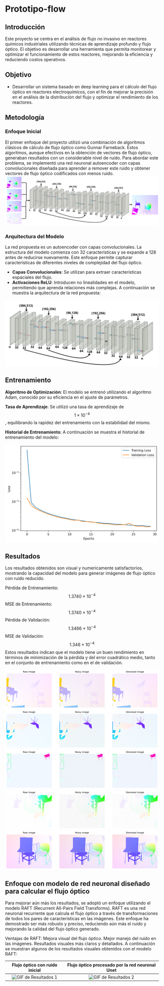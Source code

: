 # Prototipo-flow

## Introducción
Este proyecto se centra en el análisis de flujo no invasivo en reactores químicos industriales utilizando técnicas de aprendizaje profundo y flujo óptico. El objetivo es desarrollar una herramienta que permita monitorear y optimizar el funcionamiento de estos reactores, mejorando la eficiencia y reduciendo costos operativos.

## Objetivo
- Desarrollar un sistema basado en deep learning para el cálculo del flujo óptico en reactores electroquímicos, con el fin de mejorar la precisión en el análisis de la distribución del flujo y optimizar el rendimiento de los reactores.

## Metodología
### Enfoque Inicial
El primer enfoque del proyecto utilizó una combinación de algoritmos clásicos de cálculo de flujo óptico como Gunnar Farneback. Estos algoritmos, aunque efectivos en la obtención de vectores de flujo óptico, generaban resultados con un considerable nivel de ruido. Para abordar este problema, se implementó una red neuronal autoencoder con capas convolucionales diseñada para aprender a remover este ruido y obtener vectores de flujo óptico codificados con menos ruido.
![Red Propuesta](https://github.com/DanielAntonioGJ/Prototipo-flow/blob/main/Prototipo_unet.png)

### Arquitectura del Modelo
La red propuesta es un autoencoder con capas convolucionales. La estructura del modelo comienza con 32 características y se expande a 128 antes de reducirse nuevamente. Este enfoque permite capturar características de diferentes niveles de complejidad del flujo óptico.

* **Capas Convolucionales**: Se utilizan para extraer características espaciales del flujo.
* **Activaciones ReLU**: Introducen no linealidades en el modelo, permitiendo que aprenda relaciones más complejas.
A continuación se muestra la arquitectura de la red propuesta:

![Red Propuesta](https://github.com/DanielAntonioGJ/Prototipo-flow/blob/main/red_propuesta_.png)

## Entrenamiento
**Algoritmo de Optimización**: El modelo se entrenó utilizando el algoritmo Adam, conocido por su eficiencia en el ajuste de parámetros.

**Tasa de Aprendizaje**: Se utilizó una tasa de aprendizaje de $$1\times 10^{-4}$$, equilibrando la rapidez del entrenamiento con la estabilidad del mismo.

**Historial de Entrenamiento**: A continuación se muestra el historial de entrenamiento del modelo:

![Entrenamiento](https://github.com/DanielAntonioGJ/Prototipo-flow/blob/main/Entrenamiento.png)

## Resultados
Los resultados obtenidos son visual y numericamente satisfactorios, mostrando la capacidad del modelo para generar imágenes de flujo óptico con ruido reducido.

Pérdida de Entrenamiento: $$1.3740 \times 10^{-4}$$
MSE de Entrenamiento: $$1.3740 \times 10^{-4}$$
Pérdida de Validación: $$1.3466 \times 10^{-4}$$
MSE de Validación: $$1.346 \times 10^{-4}$$
Estos resultados indican que el modelo tiene un buen rendimiento en términos de minimización de la pérdida y del error cuadrático medio, tanto en el conjunto de entrenamiento como en el de validación.

![Resultado 1](https://github.com/DanielAntonioGJ/Prototipo-flow/blob/main/Resultado1.png)
![Resultado 2](https://github.com/DanielAntonioGJ/Prototipo-flow/blob/main/Resultado2.png)
![Resultado 3](https://github.com/DanielAntonioGJ/Prototipo-flow/blob/main/Resultado3.png)
![Resultado 4](https://github.com/DanielAntonioGJ/Prototipo-flow/blob/main/Resultado4.png)
![Resultado 5](https://github.com/DanielAntonioGJ/Prototipo-flow/blob/main/Resultado5.png)

## Enfoque con modelo de red neuronal diseñado para calcular el flujo óptico

Para mejorar aún más los resultados, se adoptó un enfoque utilizando el modelo RAFT (Recurrent All-Pairs Field Transforms). RAFT es una red neuronal recurrente que calcula el flujo óptico a través de transformaciones de todos los pares de características en las imágenes. Este enfoque ha demostrado ser más robusto y preciso, reduciendo aún más el ruido y mejorando la calidad del flujo óptico generado.

Ventajas de RAFT:
Mejora visual del flujo óptico.
Mejor manejo del ruido en las imágenes.
Resultados visuales más claros y detallados.
A continuación se muestran algunos de los resultados visuales obtenidos con el modelo RAFT:

| Flujo óptico con ruido inicial | Flujo óptico procesado por la red neuronal Unet |
|:------------------------------:|:----------------------------------------------:|
| ![GIF de Resultados 1](https://github.com/DanielAntonioGJ/Prototipo-flow/blob/main/resultado1.gif) | ![GIF de Resultados 2](https://github.com/DanielAntonioGJ/Prototipo-flow/blob/main/resultado2.gif) |

